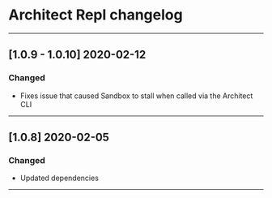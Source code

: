 # Architect Repl changelog

---

## [1.0.9 - 1.0.10] 2020-02-12

### Changed

- Fixes issue that caused Sandbox to stall when called via the Architect CLI

---

## [1.0.8] 2020-02-05

### Changed

- Updated dependencies

---
